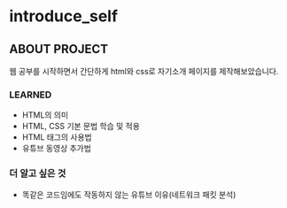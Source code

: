 # introduce_self
## ABOUT PROJECT
웹 공부를 시작하면서 간단하게 html와 css로 자기소개 페이지를 제작해보았습니다.

### LEARNED
- HTML의 의미
- HTML, CSS 기본 문법 학습 및 적용
- HTML 태그의 사용법
- 유튜브 동영상 추가법

### 더 알고 싶은 것
- 똑같은 코드임에도 작동하지 않는 유튜브 이유(네트워크 패킷 분석)